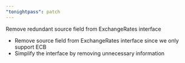 ```yaml
---
"tonightpass": patch
---
```


Remove redundant source field from ExchangeRates interface

- Remove source field from ExchangeRates interface since we only support ECB
- Simplify the interface by removing unnecessary information